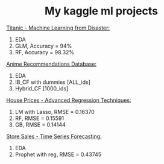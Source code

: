 <h1 style="text-align: center;">My kaggle ml projects</h1>

[Titanic - Machine Learning from Disaster:](https://www.kaggle.com/competitions/titanic)
1. EDA
2. GLM,  Accuracy = 94%
3. RF,  Accuracy = 98.32%

[Anime Recommendations Database:](https://www.kaggle.com/datasets/CooperUnion/anime-recommendations-database)
1. EDA
2. IB_CF with dummies [ALL_ids]
3. Hybrid_CF [1000_ids]

[House Prices - Advanced Regression Techniques:](https://www.kaggle.com/competitions/house-prices-advanced-regression-techniques)
1. LM with Lasso, RMSE = 0.16370
2. RF, RMSE = 0.15591
3. GB, RMSE = 0.14144

[Store Sales - Time Series Forecasting:](https://www.kaggle.com/competitions/store-sales-time-series-forecasting)
1. EDA
2. Prophet with reg, RMSE = 0.43745
